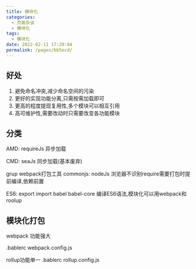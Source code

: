 ```yaml
---
title: 模块化
categories: 
  - 页面杂谈
  - 模块化
tags: 
  - 模块化
date: 2022-02-11 17:29:04
permalink: /pages/bb5ecd/
---
```


## 好处

1. 避免命名冲突,减少命名空间的污染
2. 更好的实现功能分离,只需按需加载即可
3. 更高的程度提现复用性,多个模块可以相互引用
4. 高可维护性,需要改动时只需要改变各功能模块

## 分类

AMD: requireJs 异步加载

CMD: seaJs 同步加载(基本废弃)

grup webpack打包工具
commonjs: nodeJs 浏览器不识别require需要打包时提前编译,依赖前置

ES6: export import babel babel-core 编译ES6语法,模块化可以用webpack和roolup

## 模块化打包

webpack 功能强大

.bablerc
webpack.config.js

rollup功能单一
.bablerc
rollup.config.js
